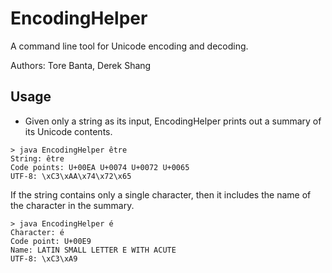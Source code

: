 # EncodingHelper
A command line tool for Unicode encoding and decoding.

Authors: Tore Banta, Derek Shang

## Usage
* Given only a string as its input, EncodingHelper prints out a summary of its Unicode contents.  
~~~
> java EncodingHelper être
String: être
Code points: U+00EA U+0074 U+0072 U+0065
UTF-8: \xC3\xAA\x74\x72\x65
~~~
If the string contains only a single character, then it includes the name of the character in the summary.
~~~
> java EncodingHelper é
Character: é
Code point: U+00E9
Name: LATIN SMALL LETTER E WITH ACUTE
UTF-8: \xC3\xA9
~~~
